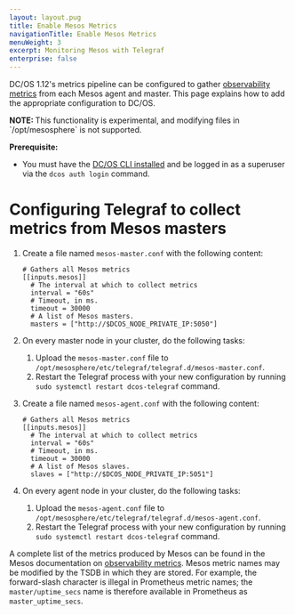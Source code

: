 ```yaml
---
layout: layout.pug
title: Enable Mesos Metrics
navigationTitle: Enable Mesos Metrics
menuWeight: 3
excerpt: Monitoring Mesos with Telegraf
enterprise: false
---
```


DC/OS 1.12's metrics pipeline can be configured to gather [observability metrics](http://mesos.apache.org/documentation/latest/monitoring/) from each Mesos agent and master. This page explains how to add the appropriate configuration to DC/OS.

<p class="message--note"><strong>NOTE: </strong>This functionality is experimental, and modifying files in `/opt/mesosphere` is not supported. </p>


**Prerequisite:**

- You must have the [DC/OS CLI installed](/1.12/cli/install/) and be logged in as a superuser via the `dcos auth login` command.

# Configuring Telegraf to collect metrics from Mesos masters

1. Create a file named `mesos-master.conf` with the following content:

    ```
    # Gathers all Mesos metrics
    [[inputs.mesos]]
      # The interval at which to collect metrics
      interval = "60s"
      # Timeout, in ms.
      timeout = 30000
      # A list of Mesos masters.
      masters = ["http://$DCOS_NODE_PRIVATE_IP:5050"]
    ```

1. On every master node in your cluster, do the following tasks:

   1. Upload the `mesos-master.conf` file to `/opt/mesosphere/etc/telegraf/telegraf.d/mesos-master.conf`.
   1. Restart the Telegraf process with your new configuration by running `sudo systemctl restart dcos-telegraf` command.

1. Create a file named `mesos-agent.conf` with the following content:

    ```
    # Gathers all Mesos metrics
    [[inputs.mesos]]
      # The interval at which to collect metrics
      interval = "60s"
      # Timeout, in ms.
      timeout = 30000
      # A list of Mesos slaves.
      slaves = ["http://$DCOS_NODE_PRIVATE_IP:5051"]
    ```

1. On every agent node in your cluster, do the following tasks:

   1. Upload the `mesos-agent.conf` file to `/opt/mesosphere/etc/telegraf/telegraf.d/mesos-agent.conf`.
   1. Restart the Telegraf process with your new configuration by running `sudo systemctl restart dcos-telegraf` command.

 
A complete list of the metrics produced by Mesos can be found in the Mesos documentation on [observability metrics](http://mesos.apache.org/documentation/latest/monitoring/). Mesos metric names may be modified by the TSDB in which they are stored. For example, the forward-slash character is illegal in Prometheus metric names; the `master/uptime_secs` name is therefore available in Prometheus as `master_uptime_secs`. 

